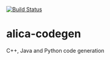 [![Build Status](https://github.com/dasys-lab/alica-codegen/workflows/build/badge.svg)](https://github.com/dasys-lab/alica-codegen/actions?query=workflow%3Abuild)

# alica-codegen
C++, Java and Python code generation
